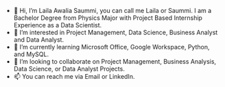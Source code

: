 - 👋 Hi, I’m Laila Awalia Saummi, you can call me Laila or Saummi. I am a Bachelor Degree from Physics Major with Project Based Internship Experience as a Data Scientist.
- 👀 I’m interested in Project Management, Data Science, Business Analyst and Data Analyst.
- 🌱 I’m currently learning Microsoft Office, Google Workspace, Python, and MySQL.
- 💞️ I’m looking to collaborate on Project Management, Business Analysis, Data Science, or Data Analyst Projects.
- 📫 You can reach me via Email or LinkedIn.
